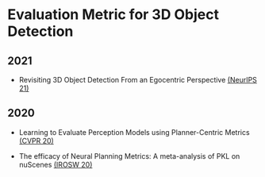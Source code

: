 # Evaluation Metric for 3D Object Detection

## 2021

- Revisiting 3D Object Detection From an Egocentric Perspective [(NeurIPS 21)](https://papers.nips.cc/paper/2021/file/db182d2552835bec774847e06406bfa2-Paper.pdf)

## 2020

- Learning to Evaluate Perception Models using Planner-Centric Metrics [(CVPR 20)](https://openaccess.thecvf.com/content_CVPR_2020/papers/Philion_Learning_to_Evaluate_Perception_Models_Using_Planner-Centric_Metrics_CVPR_2020_paper.pdf)

- The efficacy of Neural Planning Metrics: A meta-analysis of PKL on nuScenes [(IROSW 20)](https://arxiv.org/pdf/2010.09350.pdf)